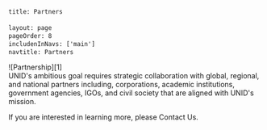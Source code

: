 ```
title: Partners

layout: page
pageOrder: 8
includenInNavs: ['main']
navtitle: Partners
```

<div class="portrait">![Partnership][1] </div>
UNID's ambitious goal requires strategic collaboration with global, regional, and national partners including, corporations, academic institutions, government agencies, IGOs, and civil society that are aligned with UNID's mission.

If you are interested in learning more, please Contact Us.

[1]: /images/partnership.jpg  "Partnership"